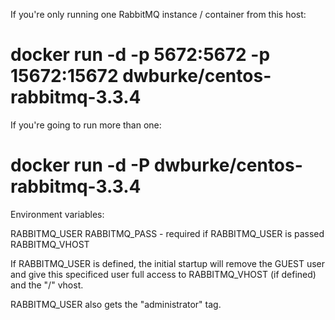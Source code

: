 If you're only running one RabbitMQ instance / container from this host:

# docker run -d -p 5672:5672 -p 15672:15672 dwburke/centos-rabbitmq-3.3.4

If you're going to run more than one:

# docker run -d -P dwburke/centos-rabbitmq-3.3.4


Environment variables:

RABBITMQ_USER
RABBITMQ_PASS - required if RABBITMQ_USER is passed
RABBITMQ_VHOST


If RABBITMQ_USER is defined, the initial startup will remove the GUEST user
and give this specificed user full access to RABBITMQ_VHOST (if defined)
and the "/" vhost.

RABBITMQ_USER also gets the "administrator" tag.

